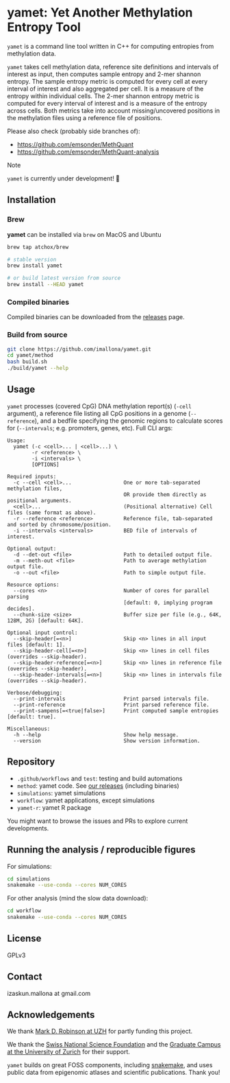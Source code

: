 # yamet: Yet Another Methylation Entropy Tool

`yamet` is a command line tool written in C++ for computing entropies from methylation data.

`yamet` takes cell methylation data, reference site definitions and intervals of interest as input, then computes sample entropy and 2-mer shannon entropy. The sample entropy metric is computed for every cell at every interval of interest and also aggregated per cell. It is a measure of the entropy within individual cells. The 2-mer shannon entropy metric is computed for every interval of interest and is a measure of the entropy across cells. Both metrics take into account missing/uncovered positions in the methylation files using a reference file of positions.

Please also check (probably side branches of):

- https://github.com/emsonder/MethQuant
- https://github.com/emsonder/MethQuant-analysis

<!-- prettier-ignore -->
> [!NOTE]
> `yamet` is currently under development! :confetti_ball:

## Installation

### Brew

**yamet** can be installed via `brew` on MacOS and Ubuntu

```bash
brew tap atchox/brew

# stable version
brew install yamet

# or build latest version from source
brew install --HEAD yamet
```

### Compiled binaries

Compiled binaries can be downloaded from the [releases](https://github.com/imallona/yamet/releases) page.

### Build from source

```bash
git clone https://github.com/imallona/yamet.git
cd yamet/method
bash build.sh
./build/yamet --help
```

## Usage

`yamet` processes (covered CpG) DNA methylation report(s) (`-cell` argument), a reference file listing all CpG positions in a genome (`--reference`), and a bedfile specifying the genomic regions to calculate scores for (`--intervals`; e.g. promoters, genes, etc). Full CLI args:

```text
Usage:
  yamet (-c <cell>... | <cell>...) \
        -r <reference> \
        -i <intervals> \
        [OPTIONS]

Required inputs:
  -c --cell <cell>...                 One or more tab-separated methylation files,
                                      OR provide them directly as positional arguments.
  <cell>...                           (Positional alternative) Cell files (same format as above).
  -r --reference <reference>          Reference file, tab-separated and sorted by chromosome/position.
  -i --intervals <intervals>          BED file of intervals of interest.

Optional output:
  -d --det-out <file>                 Path to detailed output file.
  -m --meth-out <file>                Path to average methylation output file.
  -o --out <file>                     Path to simple output file.

Resource options:
  --cores <n>                         Number of cores for parallel parsing
                                      [default: 0, implying program decides].
  --chunk-size <size>                 Buffer size per file (e.g., 64K, 128M, 2G) [default: 64K].

Optional input control:
  --skip-header[=<n>]                 Skip <n> lines in all input files [default: 1].
  --skip-header-cell[=<n>]            Skip <n> lines in cell files (overrides --skip-header).
  --skip-header-reference[=<n>]       Skip <n> lines in reference file (overrides --skip-header).
  --skip-header-intervals[=<n>]       Skip <n> lines in intervals file (overrides --skip-header).

Verbose/debugging:
  --print-intervals                   Print parsed intervals file.
  --print-reference                   Print parsed reference file.
  --print-sampens[=<true|false>]      Print computed sample entropies [default: true].

Miscellaneous:
  -h --help                           Show help message.
  --version                           Show version information.
```

## Repository

- `.github/workflows` and `test`: testing and build automations
- `method`: yamet code. See [our releases](https://github.com/imallona/yamet/releases) (including binaries)
- `simulations`: yamet simulations
- `workflow`: yamet applications, except simulations
- `yamet-r`: yamet R package

You might want to browse the issues and PRs to explore current developments.


## Running the analysis / reproducible figures

For simulations:

```bash
cd simulations
snakemake --use-conda --cores NUM_CORES
```

For other analysis (mind the slow data download):

```bash
cd workflow
snakemake --use-conda --cores NUM_CORES
```

## License

GPLv3

## Contact

izaskun.mallona at gmail.com

## Acknowledgements

We thank [Mark D. Robinson at UZH](https://robinsonlabuzh.github.io/) for partly funding this project.

We thank the [Swiss National Science Foundation](https://data.snf.ch/grants/grant/190824) and the [Graduate Campus at the University of Zurich](https://www.grc.uzh.ch/en/funding) for their support.

`yamet` builds on great FOSS components, including [snakemake](https://snakemake.readthedocs.io/en/stable/), and uses public data from epigenomic atlases and scientific publications. Thank you!
